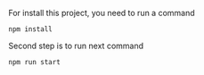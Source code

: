 For install this project, you need to run a command 

`npm install`  

Second step is to run next command 

`npm run start`



